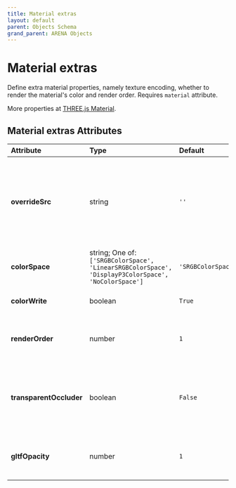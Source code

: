 ```yaml
---
title: Material extras
layout: default
parent: Objects Schema
grand_parent: ARENA Objects
---
```


<!--CAUTION: This file is autogenerated from https://github.com/arenaxr/arena-schemas. Changes made here may be overwritten.-->


Material extras
===============


Define extra material properties, namely texture encoding, whether to render the material's color and render order. Requires `material` attribute.

More properties at <a href='https://threejs.org/docs/#api/en/materials/Material'>THREE.js Material</a>.

Material extras Attributes
---------------------------

|Attribute|Type|Default|Description|Required|
| :--- | :--- | :--- | :--- | :--- |
|**overrideSrc**|string|```''```|Overrides the material source in all meshes of an object (e.g. a basic shape or a GLTF); Use, for example, to change the texture of a GLTF.|No|
|**colorSpace**|string; One of: ```['SRGBColorSpace', 'LinearSRGBColorSpace', 'DisplayP3ColorSpace', 'NoColorSpace']```|```'SRGBColorSpace'```|The material colorspace.|Yes|
|**colorWrite**|boolean|```True```|Whether to render the material's color.|No|
|**renderOrder**|number|```1```|Allows the default rendering order of scene graph objects to be overridden.|No|
|**transparentOccluder**|boolean|```False```|If `true`, will set `colorWrite=false` and `renderOrder=0` to make the material a transparent occluder.|No|
|**gltfOpacity**|number|```1```|Opacity value to apply to the model. 1 is fully opaque, 0 is fully transparent.|Yes|
